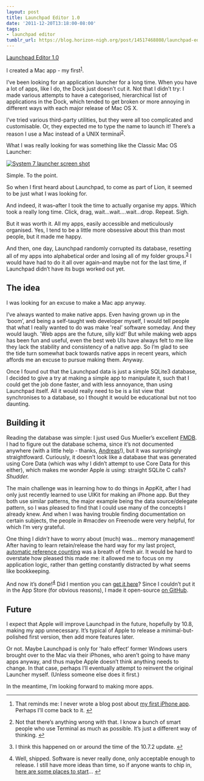 ```yaml
---
layout: post
title: Launchpad Editor 1.0
date: '2011-12-20T13:18:00-08:00'
tags:
- launchpad editor
tumblr_url: https://blog.horizon-nigh.org/post/14517468808/launchpad-editor-10
---
```

[Launchpad Editor 1.0](http://horizon-nigh.org/launchpad-editor.html)  

I created a Mac app - my first<sup id="fnref:1"><a href="#fn:1" class="footnote-ref" role="doc-noteref">1</a></sup>.

I’ve been looking for an application launcher for a long time. When you have a lot of apps, like I do, the Dock just doesn’t cut it. Not that I didn’t try: I made various attempts to have a categorised, hierarchical list of applications in the Dock, which tended to get broken or more annoying in different ways with each major release of Mac OS X.

I’ve tried various third-party utilities, but they were all too complicated and customisable. Or, they expected me to type the name to launch it! There’s a reason I use a Mac instead of a UNIX terminal<sup id="fnref:2"><a href="#fn:2" class="footnote-ref" role="doc-noteref">2</a></sup>.

What I was really looking for was something like the Classic Mac OS Launcher:

[![System 7 launcher screen shot](http://f.cl.ly/items/251O091a022t1s2R1T2A/launcher_sm.png)](http://www.macintouch.com/specialreports/lion/review2.html#launchpad)

Simple. To the point.

So when I first heard about Launchpad, to come as part of Lion, it seemed to be just what I was looking for.

And indeed, it was–after I took the time to actually organise my apps. Which took a really long time. Click, drag, wait…wait….wait…drop. Repeat. Sigh.

But it was worth it. All my apps, easily accessible and meticulously organised. Yes, I tend to be a little more obsessive about this than most people, but it made me happy.

And then, one day, Launchpad randomly corrupted its database, resetting all of my apps into alphabetical order and losing all of my folder groups.<sup id="fnref:3"><a href="#fn:3" class="footnote-ref" role="doc-noteref">3</a></sup> I would have had to do it all over again–and maybe not for the last time, if Launchpad didn’t have its bugs worked out yet.

## The idea

I was looking for an excuse to make a Mac app anyway.

I’ve always wanted to make native apps. Even having grown up in the ‘boom’, and being a self-taught web developer myself, I would tell people that what I really wanted to do was make 'real’ software someday. And they would laugh. 'Web apps are the future, silly kid!’ But while making web apps has been fun and useful, even the best web UIs have always felt to me like they lack the stability and consistency of a native app. So I’m glad to see the tide turn somewhat back towards native apps in recent years, which affords me an excuse to pursue making them. Anyway.

Once I found out that the Launchpad data is just a simple SQLite3 database, I decided to give a try at making a simple app to manipulate it, such that I could get the job done faster, and with less annoyance, than using Launchpad itself. All it would really need to be is a list view that synchronises to a database, so I thought it would be educational but not too daunting.

## Building it

Reading the database was simple: I just used Gus Mueller’s excellent [FMDB](https://github.com/ccgus/fmdb). I had to figure out the database schema, since it’s not documented anywhere (with a little help - thanks, [Andreas](http://chaosspace.de/launchpad-control/)!), but it was surprisingly straightfoward. Curiously, it doesn’t look like a database that was generated using Core Data (which was why I didn’t attempt to use Core Data for this either), which makes me wonder Apple _is_ using: straight SQLite C calls? _Shudder._

The main challenge was in learning how to do things in AppKit, after I had only just recently learned to use UIKit for making an iPhone app. But they both use similar patterns, the major example being the data source/delegate pattern, so I was pleased to find that I could use many of the concepts I already knew. And when I was having trouble finding documentation on certain subjects, the people in #macdev on Freenode were very helpful, for which I’m very grateful.

One thing I _didn’t_ have to worry about (much) was… memory management! After having to learn retain/release the hard way for my last project, [automatic reference counting](http://developer.apple.com/library/mac/#releasenotes/ObjectiveC/RN-TransitioningToARC/_index.html#//apple_ref/doc/uid/TP40011226) was a breath of fresh air. It would be hard to overstate how pleased this made me: it allowed me to focus on my application logic, rather than getting constantly distracted by what seems like bookkeeping.

And now it’s done!<sup id="fnref:4"><a href="#fn:4" class="footnote-ref" role="doc-noteref">4</a></sup> Did I mention you can [get it here](http://horizon-nigh.org/launchpad-editor.html)? Since I couldn’t put it in the App Store (for obvious reasons), I made it open-source [on GitHub](https://github.com/dmdeller/launchpad-editor).

## Future

I expect that Apple will improve Launchpad in the future, hopefully by 10.8, making my app unnecessary. It’s typical of Apple to release a minimal-but-polished first version, then add more features later.

Or not. Maybe Launchpad is only for 'halo effect’ former Windows users brought over to the Mac via their iPhones, who aren’t going to have many apps anyway, and thus maybe Apple doesn’t think anything needs to change. In that case, perhaps I’ll eventually attempt to reinvent the original Launcher myself. (Unless someone else does it first.)

In the meantime, I’m looking forward to making more apps.

* * *

1. That reminds me: I never wrote a blog post about [my first iPhone app](http://horizon-nigh.org/laundry-minder.html). Perhaps I’ll come back to it.&nbsp;[↩︎](#fnref:1)

2. Not that there’s anything wrong with that. I know a bunch of smart people who use Terminal as much as possible. It’s just a different way of thinking.&nbsp;[↩︎](#fnref:2)

3. I think this happened on or around the time of the 10.7.2 update.&nbsp;[↩︎](#fnref:3)

4. Well, shipped. Software is never really done, only acceptable enough to release. I still have more ideas than time, so if anyone wants to chip in, [here are some places to start](https://github.com/dmdeller/launchpad-editor/blob/master/Todo.txt)…&nbsp;[↩︎](#fnref:4)

